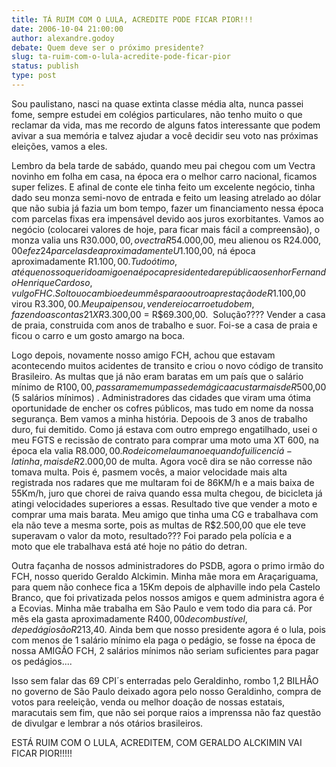 ```yaml
---
title: TÁ RUIM COM O LULA, ACREDITE PODE FICAR PIOR!!!
date: 2006-10-04 21:00:00
author: alexandre.godoy
debate: Quem deve ser o próximo presidente?
slug: ta-ruim-com-o-lula-acredite-pode-ficar-pior
status: publish 
type: post
---
```


Sou paulistano, nasci na quase extinta classe média alta, nunca passei fome, sempre estudei em colégios particulares, não tenho muito o que reclamar da vida, mas me recordo de alguns fatos interessante que podem avivar a sua memória e talvez ajudar a você decidir seu voto nas próximas eleições, vamos a eles.


Lembro da bela tarde de sabádo, quando meu pai chegou com um Vectra novinho em folha em casa, na época era o melhor carro nacional, ficamos super felizes. E afinal de conte ele tinha feito um excelente negócio, tinha dado seu monza semi-novo de entrada e feito um leasing atrelado ao dólar que não subia já fazia um bom tempo, fazer um financiamento nessa época com parcelas fixas era impensável devido aos juros exorbitantes. Vamos ao negócio (colocarei valores de hoje, para ficar mais fácil a compreensão), o monza valia uns R$30.000,00 , o vectra R$54.000,00, meu alienou os R$24.000,00 e fez 24 parcelas de aproximadamente U$1.100,00, ná época aproximadamente R$1.100,00. Tudo ótimo, até que nosso querido amigo e na época presidente da república o senhor Fernando Henrique Cardoso, vulgo FHC. Soltou o cambio e de um mês para o outro a prestação de R$1.100,00 virou R$3.300,00. Meu pai pensou, venderei o carro e tudo bem, fazendo  as contas 21XR$3.300,00 = R$69.300,00.  Solução???? Vender a casa de praia, construida com anos de trabalho e suor. Foi-se a casa de praia e ficou o carro e um gosto amargo na boca.


Logo depois, novamente nosso amigo FCH, achou que estavam acontecendo muitos acidentes de transito e criou o novo código de transito Brasileiro. As multas que já não eram baratas em um país que o salário mínimo de R$100,00, passaram em um passe de mágica a custar mais de R$500,00 (5 salários mínimos) . Administradores das cidades que viram uma ótima oportunidade de encher os cofres públicos, mas tudo em nome da nossa segurança. Bem vamos a minha história. Depoois de 3 anos de trabalho duro, fui demitido. Como já estava com outro emprego engatilhado, usei o meu FGTS e recissão de contrato para comprar uma moto uma XT 600, na época ela valia R$8.000,00. Rodei com ela um ano e quando fui licenciá-la tinha ,mais de R$2.000,00 de multa. Agora você dira se não corresse não tomava multa. Pois é, pasmem vocês, a maior velocidade mais alta registrada nos radares que me multaram foi de 86KM/h e a mais baixa de 55Km/h, juro que chorei de raiva quando essa multa chegou, de bicicleta já atingi velocidades superiores a essas. Resultado tive que vender a moto e comprar uma mais barata. Meu amigo que tinha uma CG e trabalhava com ela não teve a mesma sorte, pois as multas de R$2.500,00 que ele teve superavam o valor da moto, resultado??? Foi parado pela polícia e a moto que ele trabalhava está até hoje no pátio do detran. 


Outra façanha de nossos administradores do PSDB, agora o primo irmão do FCH, nosso querido Geraldo Alckimin. Minha mãe mora em Araçariguama, para quem não conhece fica a 15Km depois de alphaville indo pela Castelo Branco, que foi privatizada pelos nossos amigos e quem administra agora é a Ecovias. Minha mãe trabalha em São Paulo e vem todo dia para cá. Por mês ela gasta aproximadamente R$400,00 de combustível, de pedágio são R$213,40. Ainda bem que nosso presidente agora é o lula, pois com menos de 1 salário mínimo ela paga o pedágio, se fosse na época de nossa AMIGÃO FCH, 2 salários mínimos não seriam suficientes para pagar os pedágios....


Isso sem falar das 69 CPI´s enterradas pelo Geraldinho, rombo 1,2 BILHÂO no governo de São Paulo deixado agora pelo nosso Geraldinho, compra de votos para reeleição, venda ou melhor doação de nossas estatais, maracutais sem fim, que não sei porque raios a imprenssa não faz questão de divulgar e lembrar a nós otários brasileiros.


ESTÁ RUIM COM O LULA, ACREDITEM, COM GERALDO ALCKIMIN VAI FICAR PIOR!!!!!


 


 


